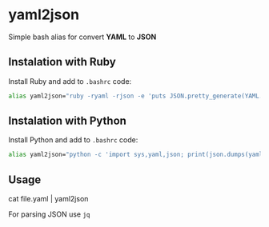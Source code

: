 # yaml2json
Simple bash alias for convert **YAML** to **JSON**

## Instalation with Ruby
Install Ruby and add to `.bashrc` code:

```bash
alias yaml2json="ruby -ryaml -rjson -e 'puts JSON.pretty_generate(YAML.load(ARGF))'"
```

## Instalation with Python
Install Python and add to `.bashrc` code:

```bash
alias yaml2json="python -c 'import sys,yaml,json; print(json.dumps(yaml.safe_load(str(sys.stdin.read()))))'"
```

## Usage
cat file.yaml | yaml2json

For parsing JSON use `jq`

